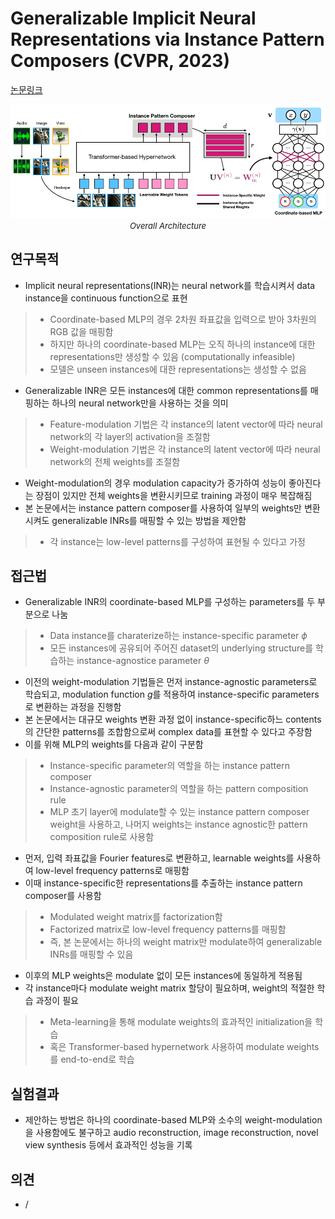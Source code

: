 # Generalizable Implicit Neural Representations via Instance Pattern Composers (CVPR, 2023)

[논문링크](https://openaccess.thecvf.com/content/CVPR2023/html/Kim_Generalizable_Implicit_Neural_Representations_via_Instance_Pattern_Composers_CVPR_2023_paper.html)

<p align="center">
    <img width="800" alt='fig1' src="../img/kim2023generalizable.png?raw=true"></br>
    <em><font size=2>Overall Architecture</font></em>
</p>

## 연구목적
- Implicit neural representations(INR)는 neural network를 학습시켜서 data instance을 continuous function으로 표현
> - Coordinate-based MLP의 경우 2차원 좌표값을 입력으로 받아 3차원의 RGB 값을 매핑함
> - 하지만 하나의 coordinate-based MLP는 오직 하나의 instance에 대한 representations만 생성할 수 있음 (computationally infeasible)
> - 모델은 unseen instances에 대한 representations는 생성할 수 없음
- Generalizable INR은 모든 instances에 대한 common representations를 매핑하는 하나의 neural network만을 사용하는 것을 의미
> - Feature-modulation 기법은 각 instance의 latent vector에 따라 neural network의 각 layer의 activation을 조절함
> - Weight-modulation 기법은 각 instance의 latent vector에 따라 neural network의 전체 weights를 조절함
- Weight-modulation의 경우 modulation capacity가 증가하여 성능이 좋아진다는 장점이 있지만 전체 weights을 변환시키므로 training 과정이 매우 복잡해짐
- 본 논문에서는 instance pattern composer를 사용하여 일부의 weights만 변환시켜도 generalizable INRs를 매핑할 수 있는 방법을 제안함
> - 각 instance는 low-level patterns를 구성하여 표현될 수 있다고 가정

## 접근법
- Generalizable INR의 coordinate-based MLP를 구성하는 parameters를 두 부분으로 나눔
> - Data instance를 charaterize하는 instance-specific parameter $\phi$
> - 모든 instances에 공유되어 주어진 dataset의 underlying structure를 학습하는 instance-agnostice parameter $\theta$
- 이전의 weight-modulation 기법들은 먼저 instance-agnostic parameters로 학습되고, modulation function $g$를 적용하여 instance-specific parameters로 변환하는 과정을 진행함
- 본 논문에서는 대규모 weights 변환 과정 없이 instance-specific하느 contents의 간단한 patterns를 조합함으로써 complex data를 표현할 수 있다고 주장함
- 이를 위해 MLP의 weights를 다음과 같이 구분함
> - Instance-specific parameter의 역할을 하는 instance pattern composer
> - Instance-agnostic parameter의 역할을 하는 pattern composition rule
> - MLP 초기 layer에 modulate할 수 있는 instance pattern composer weight을 사용하고, 나머지 weights는 instance agnostic한 pattern composition rule로 사용함
- 먼저, 입력 좌표값을 Fourier features로 변환하고, learnable weights를 사용하여 low-level frequency patterns로 매핑함
- 이때 instance-specific한 representations를 추출하는 instance pattern composer를 사용함
> - Modulated weight matrix를 factorization함
> - Factorized matrix로 low-level frequency patterns를 매핑함
> - 즉, 본 논문에서는 하나의 weight matrix만 modulate하여 generalizable INRs를 매핑할 수 있음
- 이후의 MLP weights은 modulate 없이 모든 instances에 동일하게 적용됨
- 각 instance마다 modulate weight matrix 할당이 필요하며, weight의 적절한 학습 과정이 필요
> - Meta-learning을 통해 modulate weights의 효과적인 initialization을 학습 
> - 혹은 Transformer-based hypernetwork 사용하여 modulate weights를 end-to-end로 학습

## 실험결과
- 제안하는 방법은 하나의 coordinate-based MLP와 소수의 weight-modulation을 사용함에도 불구하고 audio reconstruction, image reconstruction, novel view synthesis 등에서 효과적인 성능을 기록

## 의견
- /